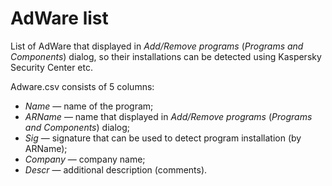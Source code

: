 # AdWare list

List of AdWare that displayed in *Add/Remove programs* (*Programs and Components*) dialog, so their installations can be detected using Kaspersky Security Center etc.

Adware.csv consists of 5 columns:
* *Name* — name of the program;
* *ARName* — name that displayed in *Add/Remove programs* (*Programs and Components*) dialog;
* *Sig* — signature that can be used to detect program installation (by ARName);
* *Company* — company name;
* *Descr* — additional description (comments).

